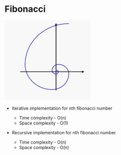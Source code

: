 # Fibonacci
![Fibonacci.gif](Fibonacci.gif)

* Iterative implementation for nth fibonacci number
    * Time complexity - O(n)
    * Space complexity - O(1)


* Recursive implementation for nth fibonacci number
    * Time complexity - O(n)
    * Space complexity - O(n)